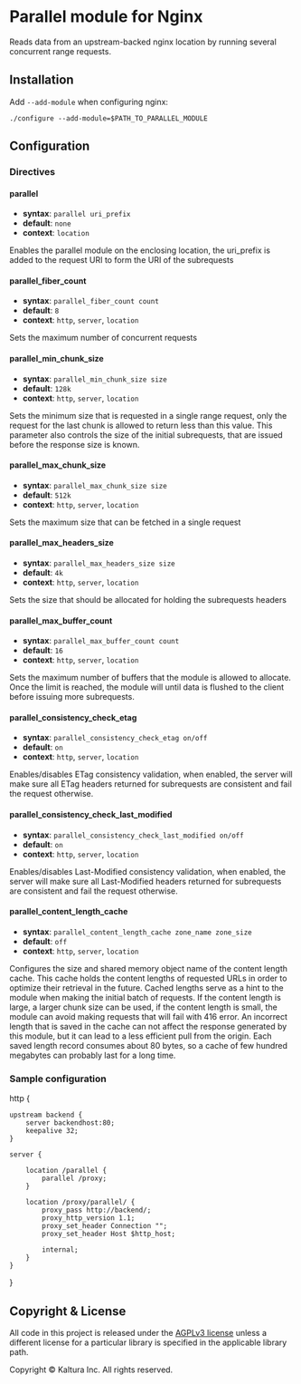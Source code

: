 # Parallel module for Nginx

Reads data from an upstream-backed nginx location by running several concurrent range requests.

## Installation

Add `--add-module` when configuring nginx:

    ./configure --add-module=$PATH_TO_PARALLEL_MODULE

## Configuration

### Directives

#### parallel
* **syntax**: `parallel uri_prefix`
* **default**: `none`
* **context**: `location`

Enables the parallel module on the enclosing location, the uri_prefix is added to the request URI 
to form the URI of the subrequests

#### parallel_fiber_count
* **syntax**: `parallel_fiber_count count`
* **default**: `8`
* **context**: `http`, `server`, `location`

Sets the maximum number of concurrent requests

#### parallel_min_chunk_size
* **syntax**: `parallel_min_chunk_size size`
* **default**: `128k`
* **context**: `http`, `server`, `location`

Sets the minimum size that is requested in a single range request, only the request for the last chunk
is allowed to return less than this value. This parameter also controls the size of the initial subrequests,
that are issued before the response size is known.

#### parallel_max_chunk_size
* **syntax**: `parallel_max_chunk_size size`
* **default**: `512k`
* **context**: `http`, `server`, `location`

Sets the maximum size that can be fetched in a single request

#### parallel_max_headers_size
* **syntax**: `parallel_max_headers_size size`
* **default**: `4k`
* **context**: `http`, `server`, `location`

Sets the size that should be allocated for holding the subrequests headers

#### parallel_max_buffer_count
* **syntax**: `parallel_max_buffer_count count`
* **default**: `16`
* **context**: `http`, `server`, `location`

Sets the maximum number of buffers that the module is allowed to allocate.
Once the limit is reached, the module will until data is flushed to the client before issuing
more subrequests.

#### parallel_consistency_check_etag
* **syntax**: `parallel_consistency_check_etag on/off`
* **default**: `on`
* **context**: `http`, `server`, `location`

Enables/disables ETag consistency validation, when enabled, the server will make sure all ETag headers
returned for subrequests are consistent and fail the request otherwise.

#### parallel_consistency_check_last_modified
* **syntax**: `parallel_consistency_check_last_modified on/off`
* **default**: `on`
* **context**: `http`, `server`, `location`

Enables/disables Last-Modified consistency validation, when enabled, the server will make sure all Last-Modified headers
returned for subrequests are consistent and fail the request otherwise.

#### parallel_content_length_cache
* **syntax**: `parallel_content_length_cache zone_name zone_size`
* **default**: `off`
* **context**: `http`, `server`, `location`

Configures the size and shared memory object name of the content length cache.
This cache holds the content lengths of requested URLs in order to optimize their retrieval in the future.
Cached lengths serve as a hint to the module when making the initial batch of requests.
If the content length is large, a larger chunk size can be used, if the content length is small, 
the module can avoid making requests that will fail with 416 error.
An incorrect length that is saved in the cache can not affect the response generated by this module,
but it can lead to a less efficient pull from the origin.
Each saved length record consumes about 80 bytes, so a cache of few hundred megabytes can probably last
for a long time.

### Sample configuration

http {

	upstream backend {
		server backendhost:80;
		keepalive 32;
	}

	server {

		location /parallel {
			parallel /proxy;
		}
		
		location /proxy/parallel/ {
			proxy_pass http://backend/;
			proxy_http_version 1.1;
			proxy_set_header Connection "";
			proxy_set_header Host $http_host;
			
			internal;
		}
	}
}

## Copyright & License

All code in this project is released under the [AGPLv3 license](http://www.gnu.org/licenses/agpl-3.0.html) unless a different license for a particular library is specified in the applicable library path. 

Copyright © Kaltura Inc. All rights reserved.
